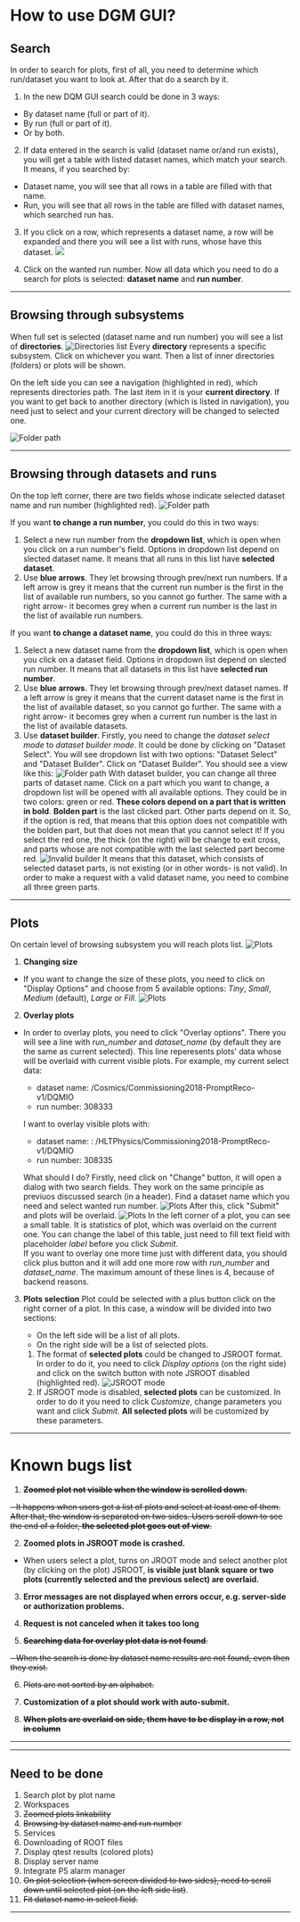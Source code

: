 # How to use DGM GUI?
## Search
In order to search for plots, first of all, you need to determine which run/dataset you want to look at. After that do a search by it.

1. In the new DQM GUI search could be done in 3 ways: 
 * By dataset name (full or part of it).
 * By run (full or part of it).
 * Or by both.

2. If data entered in the search is valid (dataset name or/and run exists), you will get a table with listed dataset names, which match your search. It means, if you searched by:
 * Dataset name, you will see that all rows in a table are filled with that name.
 * Run, you will see that all rows in the table are filled with dataset names, which searched run has.

3. If you click on a row, which represents a dataset name, a row will be expanded and there you will see a list with runs, whose have this dataset. 
![](public/images/selectedDatasetName.png) 


4. Click on the wanted run number. 
Now all data which you need to do a search for plots is selected: **dataset name** and **run number**.

----
## Browsing through subsystems
When full set is selected (dataset name and run number) you will see a list of **directories**.
![Directories list](public/images/subsystems.png) 
 Every **directory** represents a specific subsystem. Click on whichever you want. Then a list of inner directories (folders) or plots will be shown.

 On the left side you can see a navigation (highlighted in red), which represents directories path. The last item in it is your **current directory**. If you want to get back to another directory (which is listed in navigation), you need just to select and your current directory will be changed to selected one.

![Folder path](public/images/folderPath.png) 

----
## Browsing through datasets and runs
On the top left corner, there are two fields whose indicate selected dataset name and run number (highlighted red).
![Folder path](public/images/datasetAndRun.png) 

If you want **to change a run number**, you could do this in two ways:
1. Select a new run number from the **dropdown list**, which is open when you click on a run number's field. Options in dropdown list depend on slected dataset name. It means that all runs in this list have **selected dataset**.
2. Use **blue arrows**. They let browsing through prev/next run numbers. If a left arrow is grey it means that the current run number is the first in the list of available run numbers, so you cannot go further. The same with a right arrow- it becomes grey when a current run number is the last in the list of available run numbers. 

If you want **to change a dataset name**, you could do this in three ways:
1. Select a new dataset name from the **dropdown list**, which is open when you click on a dataset field. Options in dropdown list depend on slected run number. It means that all datasets in this list have **selected run number**.
2. Use **blue arrows**. They let browsing through prev/next dataset names. If a left arrow is grey it means that the current dataset name is the first in the list of available dataset, so you cannot go further. The same with a right arrow- it becomes grey when a current run number is the last in the list of available datasets.
3. Use **dataset builder**. Firstly, you need to change the *dataset select mode* to *dataset builder mode*. It could be done by clicking on "Dataset Select". You will see dropdown list with two options: "Dataset Select" and "Dataset Builder". Click on "Dataset Builder". You should see a view like this:
![Folder path](public/images/datasetBuilder.png) 
With dataset builder, you can change all three parts of dataset name. Click on a part which you want to change, a dropdown list will be opened with all available options. They could be in two colors: green or red. **These colors depend on a part that is written in bold**. **Bolden part** is the last clicked part. Other parts depend on it. So, if the option is red, that means that this option does not compatible with the bolden part, but that does not mean that you cannot select it! If you select the red one, the thick (on the right) will be change to exit cross, and parts whose are not compatible with the last selected part become red.
![Invalid builder](public/images/invalidBuilder.png) 
 It means that this dataset, which consists of selected dataset parts, is not existing (or in other words- is not valid). In order to make a request with a valid dataset name, you need to combine all three green parts.

 ---
 ## Plots
On certain level of browsing subsystem you will reach plots list. 
![Plots](public/images/plots.png)
1. **Changing size**
* If you want to change the size of these plots, you need to
click on "Display Options" and choose from 5 available options: *Tiny*, *Small*, *Medium* (default), *Large* or *Fill*.
![Plots](public/images/fill.png) 
2. **Overlay plots**
* In order to overlay plots, you need to click "Overlay options". There you will see a line with *run_number* and *dataset_name* (by default they are the same as current selected). This line reperesents plots' data whose will be overlaid with current visible plots. For example, my current select data:
  * dataset name: /Cosmics/Commissioning2018-PromptReco-v1/DQMIO
  * run number: 308333

   I want to overlay visible plots with:
  * dataset name: : /HLTPhysics/Commissioning2018-PromptReco-v1/DQMIO
  * run number: 308335

   What should I do?
   Firstly, need click on "Change" button, it will open a dialog with two search fields. They work on the same principle as previuos discussed search (in a header). Find a dataset name which you need and select wanted run number. 
    ![Plots](public/images/overlaySearch.png) 
   After this, click "Submit" and plots will be overlaid.
    ![Plots](public/images/overlaidPlotsList.png) 
    In the left corner of a plot, you can see a small table. It is statistics of plot, which was overlaid on the current one. You can change the label of this table, just need to fill text field with placeholder *label* before you click *Submit*.  
    If you want to overlay one more time just with different data, you should click plus button and it will add one more row with *run_number* and *dataset_name*. The maximum amount of these lines is 4, because of backend reasons.

3. **Plots selection**
   Plot could be selected with a plus button click on the right corner of a plot. In this case, a window will be divided into two sections: 
     * On the left side will be a list of all plots.
     * On the right side will be a list of selected plots.

      1. The format of **selected plots** could be changed to JSROOT format. In order to do it, you need to click *Display options* (on the right side) and click on the switch button with note JSROOT disabled (highlighted red). 
      ![JSROOT mode](public/images/JSROOTMode.png) 
      2. If JSROOT mode is disabled, **selected plots** can be customized. In order to do it you need to click *Customize*, change parameters you want and click *Submit*. **All selected plots** will be customized by these parameters.
---

# Known bugs list

1. ~~**Zoomed plot not visible when the window is scrolled down.**~~

~~- It happens when users get a list of plots and select at least one of them. After that, the window is separated on two sides. Users scroll down to see the end of a folder, **the selected plot goes out of view**.~~

2. **Zoomed plots in JSROOT mode is crashed.**

- When users select a plot, turns on JROOT mode and select another plot (by clicking on the plot) JSROOT, **is visible just blank square or two plots (currently selected and the previous select) are overlaid.**

3. **Error messages are not displayed when errors occur, e.g. server-side or authorization problems.**

4. **Request is not canceled when it takes too long**

5. ~~**Searching data for overlay plot data is not found**.~~

~~- When the search is done by dataset name results are not found, even then they exist.~~

6. ~~Plots are not sorted by an alphabet.~~

7. **Customization of a plot should work with auto-submit.**

8. ~~**When plots are overlaid on side, them have to be display in a row, not in column**~~

---

---

## Need to be done

1. Search plot by plot name
2. Workspaces
3. ~~Zoomed plots linkability~~
4. ~~Browsing by dataset name and run number~~
5. Services
6. Downloading of ROOT files
7. Display qtest results (colored plots)
8. Display server name
9. Integrate P5 alarm manager
10. ~~On plot selection (when screen divided to two sides), need to scroll down until selected plot (on the left side list)~~.
11. ~~Fit dataset name in select field.~~

---
